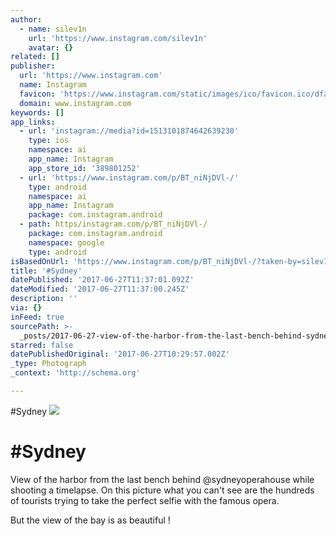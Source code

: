 ```yaml
---
author:
  - name: silev1n
    url: 'https://www.instagram.com/silev1n'
    avatar: {}
related: []
publisher:
  url: 'https://www.instagram.com'
  name: Instagram
  favicon: 'https://www.instagram.com/static/images/ico/favicon.ico/dfa85bb1fd63.ico'
  domain: www.instagram.com
keywords: []
app_links:
  - url: 'instagram://media?id=1513101874642639230'
    type: ios
    namespace: ai
    app_name: Instagram
    app_store_id: '389801252'
  - url: 'https://www.instagram.com/p/BT_niNjDVl-/'
    type: android
    namespace: ai
    app_name: Instagram
    package: com.instagram.android
  - path: https/instagram.com/p/BT_niNjDVl-/
    package: com.instagram.android
    namespace: google
    type: android
isBasedOnUrl: 'https://www.instagram.com/p/BT_niNjDVl-/?taken-by=silev1n'
title: '#Sydney'
datePublished: '2017-06-27T11:37:01.092Z'
dateModified: '2017-06-27T11:37:00.245Z'
description: ''
via: {}
inFeed: true
sourcePath: >-
  _posts/2017-06-27-view-of-the-harbor-from-the-last-bench-behind-sydneyoperaho.md
starred: false
datePublishedOriginal: '2017-06-27T10:29:57.002Z'
_type: Photograph
_context: 'http://schema.org'

---
```

\#Sydney
![](https://imgflo.herokuapp.com/graph/2b2431f8e7ba7b0/07ac6676a9f2a6ae29b8494f4466467e/noop.jpg?input=https%3A%2F%2Fscontent.cdninstagram.com%2Ft51.2885-15%2Fs640x640%2Fsh0.08%2Fe35%2F18380177_1375480009153980_5853808818336563200_n.jpg)

# \#Sydney

View of the harbor from the last bench behind @sydneyoperahouse while shooting a timelapse. On this picture what you can't see are the hundreds of tourists trying to take the perfect selfie with the famous opera.

But the view of the bay is as beautiful !
